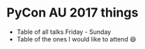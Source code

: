 # PyCon AU 2017 things

* Table of all talks Friday - Sunday
* Table of the ones I would like to attend :smile:
